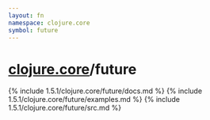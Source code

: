 ```yaml
---
layout: fn
namespace: clojure.core
symbol: future
---
```


# [clojure.core](../)/future

{% include 1.5.1/clojure.core/future/docs.md %}
{% include 1.5.1/clojure.core/future/examples.md %}
{% include 1.5.1/clojure.core/future/src.md %}


